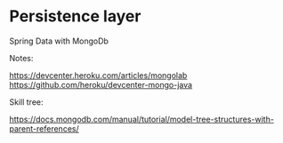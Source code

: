 # Persistence layer

Spring Data with MongoDb

Notes:

https://devcenter.heroku.com/articles/mongolab
https://github.com/heroku/devcenter-mongo-java

Skill tree:

https://docs.mongodb.com/manual/tutorial/model-tree-structures-with-parent-references/